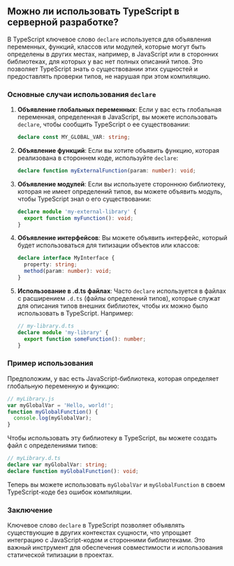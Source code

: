 ## Можно ли использовать TypeScript в серверной разработке?

В TypeScript ключевое слово `declare` используется для объявления переменных, функций, классов или модулей, которые могут быть определены в других местах, например, в JavaScript или в сторонних библиотеках, для которых у вас нет полных описаний типов. Это позволяет TypeScript знать о существовании этих сущностей и предоставлять проверки типов, не нарушая при этом компиляцию.

### Основные случаи использования `declare`

1. **Объявление глобальных переменных**:
   Если у вас есть глобальная переменная, определенная в JavaScript, вы можете использовать `declare`, чтобы сообщить TypeScript о ее существовании:

   ```typescript
   declare const MY_GLOBAL_VAR: string;
   ```

2. **Объявление функций**:
   Если вы хотите объявить функцию, которая реализована в стороннем коде, используйте `declare`:

   ```typescript
   declare function myExternalFunction(param: number): void;
   ```

3. **Объявление модулей**:
   Если вы используете стороннюю библиотеку, которая не имеет определений типов, вы можете объявить модуль, чтобы TypeScript знал о его существовании:

   ```typescript
   declare module 'my-external-library' {
     export function myFunction(): void;
   }
   ```

4. **Объявление интерфейсов**:
   Вы можете объявить интерфейс, который будет использоваться для типизации объектов или классов:

   ```typescript
   declare interface MyInterface {
     property: string;
     method(param: number): void;
   }
   ```

5. **Использование в .d.ts файлах**:
   Часто `declare` используется в файлах с расширением `.d.ts` (файлы определений типов), которые служат для описания типов внешних библиотек, чтобы их можно было использовать в TypeScript. Например:

   ```typescript
   // my-library.d.ts
   declare module 'my-library' {
     export function someFunction(): number;
   }
   ```

### Пример использования

Предположим, у вас есть JavaScript-библиотека, которая определяет глобальную переменную и функцию:

```javascript
// myLibrary.js
var myGlobalVar = 'Hello, world!';
function myGlobalFunction() {
  console.log(myGlobalVar);
}
```

Чтобы использовать эту библиотеку в TypeScript, вы можете создать файл с определениями типов:

```typescript
// myLibrary.d.ts
declare var myGlobalVar: string;
declare function myGlobalFunction(): void;
```

Теперь вы можете использовать `myGlobalVar` и `myGlobalFunction` в своем TypeScript-коде без ошибок компиляции.

### Заключение

Ключевое слово `declare` в TypeScript позволяет объявлять существующие в других контекстах сущности, что упрощает интеграцию с JavaScript-кодом и сторонними библиотеками. Это важный инструмент для обеспечения совместимости и использования статической типизации в проектах.